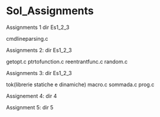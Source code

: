 # Sol_Assignments
Assignments 1
dir Es1_2_3

cmdlineparsing.c

Assignments 2:
dir Es1_2_3

getopt.c
ptrtofunction.c
reentrantfunc.c
random.c 


Assignments 3:
dir Es1_2_3

tok(librerie statiche e dinamiche)
macro.c
sommada.c
prog.c

Assignement 4:
dir 4

Assignment 5:
dir 5
